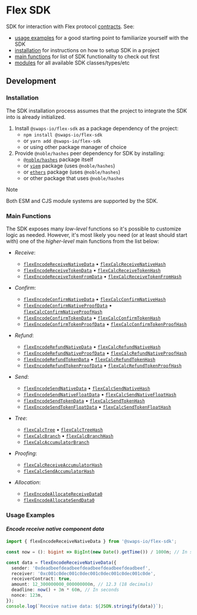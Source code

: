 # Flex SDK

SDK for interaction with Flex protocol [contracts](https://github.com/swaps-io/flex-contracts). See:

- [usage examples](#usage-examples) for a good starting point to familiarize yourself with the SDK
- [installation](#installation) for instructions on how to setup SDK in a project
- [main functions](#main-functions) for list of SDK functionality to check out first
- [modules](link://modules) for all available SDK classes/types/etc

## Development

### Installation

The SDK installation process assumes that the project to integrate the SDK into is already initialized.

1. Install `@swaps-io/flex-sdk` as a package dependency of the project:
   - `npm install @swaps-io/flex-sdk`
   - or `yarn add @swaps-io/flex-sdk`
   - or using other package manager of choice
2. Provide `@noble/hashes` peer dependency for SDK by installing:
   - [`@noble/hashes`](https://www.npmjs.com/package/@noble/hashes) package itself
   - or [`viem`](https://www.npmjs.com/package/viem) package (uses `@noble/hashes`)
   - or [`ethers`](https://www.npmjs.com/package/ethers) package (uses `@noble/hashes`)
   - or other package that uses `@noble/hashes`

> [!NOTE]
>
> Both ESM and CJS module systems are supported by the SDK.

### Main Functions

The SDK exposes many _low-level_ functions so it's possible to customize logic as needed. However, it's most likely you
need (or at least should start with) one of the _higher-level_ main functions from the list below:

- _Receive_:
  - [`flexEncodeReceiveNativeData`](link://functions/flexEncodeReceiveNativeData.html) •
    [`flexCalcReceiveNativeHash`](link://functions/flexCalcReceiveNativeHash.html)
  - [`flexEncodeReceiveTokenData`](link://functions/flexEncodeReceiveTokenData.html) •
    [`flexCalcReceiveTokenHash`](link://functions/flexCalcReceiveTokenHash.html)
  - [`flexEncodeReceiveTokenFromData`](link://functions/flexEncodeReceiveTokenFromData.html) •
    [`flexCalcReceiveTokenFromHash`](link://functions/flexCalcReceiveTokenFromHash.html)

- _Confirm_:
  - [`flexEncodeConfirmNativeData`](link://functions/flexEncodeConfirmNativeData.html) •
    [`flexCalcConfirmNativeHash`](link://functions/flexCalcConfirmNativeHash.html)
  - [`flexEncodeConfirmNativeProofData`](link://functions/flexEncodeConfirmNativeProofData.html) •
    [`flexCalcConfirmNativeProofHash`](link://functions/flexCalcConfirmNativeProofHash.html)
  - [`flexEncodeConfirmTokenData`](link://functions/flexEncodeConfirmTokenData.html) •
    [`flexCalcConfirmTokenHash`](link://functions/flexCalcConfirmTokenHash.html)
  - [`flexEncodeConfirmTokenProofData`](link://functions/flexEncodeConfirmTokenProofData.html) •
    [`flexCalcConfirmTokenProofHash`](link://functions/flexCalcConfirmTokenProofHash.html)

- _Refund_:
  - [`flexEncodeRefundNativeData`](link://functions/flexEncodeRefundNativeData.html) •
    [`flexCalcRefundNativeHash`](link://functions/flexCalcRefundNativeHash.html)
  - [`flexEncodeRefundNativeProofData`](link://functions/flexEncodeRefundNativeProofData.html) •
    [`flexCalcRefundNativeProofHash`](link://functions/flexCalcRefundNativeProofHash.html)
  - [`flexEncodeRefundTokenData`](link://functions/flexEncodeRefundTokenData.html) •
    [`flexCalcRefundTokenHash`](link://functions/flexCalcRefundTokenHash.html)
  - [`flexEncodeRefundTokenProofData`](link://functions/flexEncodeRefundTokenProofData.html) •
    [`flexCalcRefundTokenProofHash`](link://functions/flexCalcRefundTokenProofHash.html)

- _Send_:
  - [`flexEncodeSendNativeData`](link://functions/flexEncodeSendNativeData.html) •
    [`flexCalcSendNativeHash`](link://functions/flexCalcSendNativeHash.html)
  - [`flexEncodeSendNativeFloatData`](link://functions/flexEncodeSendNativeFloatData.html) •
    [`flexCalcSendNativeFloatHash`](link://functions/flexCalcSendNativeFloatHash.html)
  - [`flexEncodeSendTokenData`](link://functions/flexEncodeSendTokenData.html) •
    [`flexCalcSendTokenHash`](link://functions/flexCalcSendTokenHash.html)
  - [`flexEncodeSendTokenFloatData`](link://functions/flexEncodeSendTokenFloatData.html) •
    [`flexCalcSendTokenFloatHash`](link://functions/flexCalcSendTokenFloatHash.html)

- _Tree_:
  - [`flexCalcTree`](link://functions/flexCalcTree.html) •
    [`flexCalcTreeHash`](link://functions/flexCalcTreeHash.html)
  - [`flexCalcBranch`](link://functions/flexCalcBranch.html) •
    [`flexCalcBranchHash`](link://functions/flexCalcBranchHash.html)
  - [`flexCalcAccumulatorBranch`](link://functions/flexCalcAccumulatorBranch.html)

- _Proofing_:
  - [`flexCalcReceiveAccumulatorHash`](link://functions/flexCalcReceiveAccumulatorHash.html)
  - [`flexCalcSendAccumulatorHash`](link://functions/flexCalcSendAccumulatorHash.html)

- _Allocation_:
  - [`flexEncodeAllocateReceiveData0`](link://functions/flexEncodeAllocateReceiveData0.html)
  - [`flexEncodeAllocateSendData0`](link://functions/flexEncodeAllocateSendData0.html)

### Usage Examples

#### _Encode receive native component data_

```ts
import { flexEncodeReceiveNativeData } from '@swaps-io/flex-sdk';

const now = (): bigint => BigInt(new Date().getTime()) / 1000n; // In seconds

const data = flexEncodeReceiveNativeData({
  sender: '0xdeadbeefdeadbeefdeadbeefdeadbeefdeadbeef',
  receiver: '0xc001c0dec001c0dec001c0dec001c0dec001c0de',
  receiverContract: true,
  amount: 12_300000000_000000000n, // 12.3 (18 decimals)
  deadline: now() + 3n * 60n, // In seconds
  nonce: 123n,
});
console.log(`Receive native data: ${JSON.stringify(data)}`);
```
